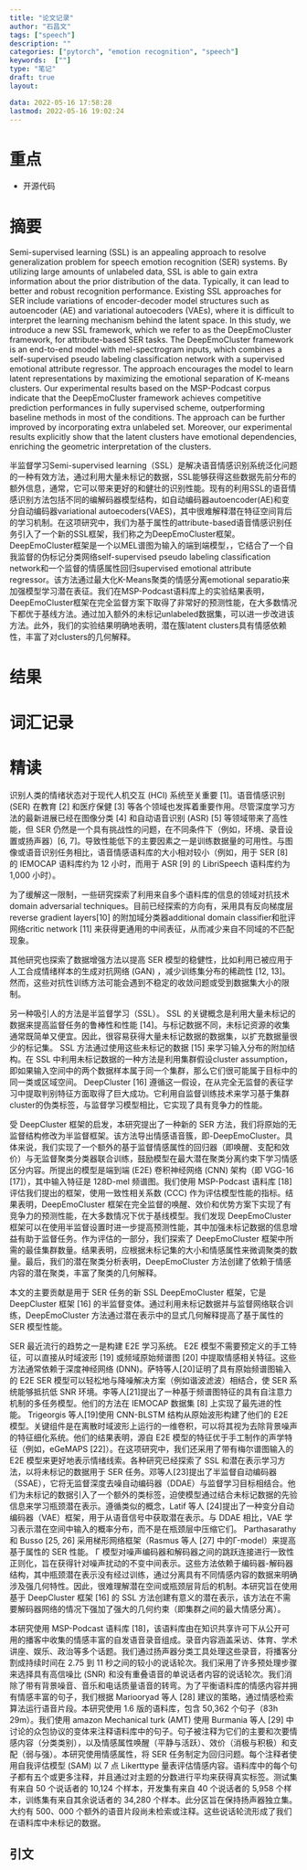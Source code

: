 ```yaml
---
title: "论文记录"
author: "石昌文"
tags: ["speech"]
description: ""
categories: ["pytorch", "emotion recognition", "speech"]
keywords:  [""]
type: "笔记"
draft: true
layout: 

data: 2022-05-16 17:58:28
lastmod: 2022-05-16 19:02:24
---
```


# 重点

- 开源代码

# 摘要

Semi-supervised learning (SSL) is an appealing approach to resolve generalization problem for speech emotion recognition (SER) systems. By utilizing large amounts of unlabeled data, SSL is able to gain extra information about the prior distribution of the data. Typically, it can lead to better and robust recognition performance. Existing SSL approaches for SER include variations of encoder-decoder model structures such as autoencoder (AE) and variational autoecoders (VAEs), where it is difficult to interpret the learning mechanism behind the latent space. In this study, we introduce a new SSL framework, which we refer to as the DeepEmoCluster framework, for attribute-based SER tasks. The DeepEmoCluster framework is an end-to-end model with mel-spectrogram inputs, which combines a self-supervised pseudo labeling classification network with a supervised emotional attribute regressor. The approach encourages the model to learn latent representations by maximizing the emotional separation of K-means clusters. Our experimental results based on the MSP-Podcast corpus indicate that the DeepEmoCluster framework achieves competitive prediction performances in fully supervised scheme, outperforming baseline methods in most of the conditions. The approach can be further improved by incorporating extra unlabeled set. Moreover, our experimental results explicitly show that the latent clusters have emotional dependencies, enriching the geometric interpretation of the clusters.

半监督学习Semi-supervised learning（SSL）是解决语音情感识别系统泛化问题的一种有效方法，通过利用大量未标记的数据，SSL能够获得这些数据先前分布的额外信息，通常，它可以带来更好的和健壮的识别性能。现有的利用SSL的语音情感识别方法包括不同的编解码器模型结构，如自动编码器autoencoder(AE)和变分自动编码器variational autoecoders(VAES)，其中很难解释潜在特征空间背后的学习机制。在这项研究中，我们为基于属性的attribute-based语音情感识别任务引入了一个新的SSL框架，我们称之为DeepEmoCluster框架。DeepEmoCluster框架是一个以MEL谱图为输入的端到端模型，，它结合了一个自我监督的伪标记分类网络self-supervised pseudo labeling classification network和一个监督的情感属性回归supervised emotional attribute regressor。该方法通过最大化K-Means聚类的情感分离emotional separatio来加强模型学习潜在表征。我们在MSP-Podcast语料库上的实验结果表明，DeepEmoCluster框架在完全监督方案下取得了非常好的预测性能，在大多数情况下都优于基线方法。通过加入额外的未标记unlabeled数据集，可以进一步改进该方法。此外，我们的实验结果明确地表明，潜在簇latent clusters具有情感依赖性，丰富了对clusters的几何解释。

# 结果

# 词汇记录

# 精读

识别人类的情绪状态对于现代人机交互 (HCI) 系统至关重要 [1]。语音情感识别 (SER) 在教育 [2] 和医疗保健 [3] 等各个领域也发挥着重要作用。尽管深度学习方法的最新进展已经在图像分类 [4] 和自动语音识别 (ASR) [5] 等领域带来了高性能，但 SER 仍然是一个具有挑战性的问题，在不同条件下（例如，环境、录音设置或扬声器）[6, 7]。导致性能低下的主要因素之一是训练数据量的可用性。与图像或语音识别任务相比，语音情感语料库的大小相对较小（例如，用于 SER [8] 的 IEMOCAP 语料库约为 12 小时，而用于 ASR [9] 的 LibriSpeech 语料库约为 1,000 小时）。

为了缓解这一限制，一些研究探索了利用来自多个语料库的信息的领域对抗技术domain adversarial techniques。目前已经探索的方向有，采用具有反向梯度层 reverse gradient layers[10] 的附加域分类器additional domain classifier和批评网络critic network [11] 来获得更通用的中间表征，从而减少来自不同域的不匹配现象。

其他研究也探索了数据增强方法以提高 SER 模型的稳健性，比如利用已被应用于人工合成情绪样本的生成对抗网络 (GAN) ，减少训练集分布的稀疏性 [12, 13]。然而，这些对抗性训练方法可能会遇到不稳定的收敛问题或受到数据集大小的限制。

另一种吸引人的方法是半监督学习（SSL）。 SSL 的关键概念是利用大量未标记的数据来提高监督任务的鲁棒性和性能 [14]。与标记数据不同，未标记资源的收集通常既简单又便宜。因此，很容易获得大量未标记数据的数据集，以扩充数据量很少的标记集。 SSL 方法通过使用这些未标记的数据 [15] 来学习输入分布的附加结构。在 SSL 中利用未标记数据的一种方法是利用集群假设cluster assumption，即如果输入空间中的两个数据样本属于同一个集群，那么它们很可能属于目标中的同一类或区域空间。 DeepCluster [16] 遵循这一假设，在从完全无监督的表征学习中提取判别特征方面取得了巨大成功。它利用自监督训练技术来学习基于集群cluster的伪类标签，与监督学习模型相比，它实现了具有竞争力的性能。

受 DeepCluster 框架的启发，本研究提出了一种新的 SER 方法，我们将原始的无监督结构修改为半监督框架。该方法导出情感语音簇，即-DeepEmoCluster。具体来说，我们实现了一个额外的基于监督情感属性的回归器（即唤醒、支配和效价）与无监督聚类分类器联合训练，鼓励模型在最大潜在聚类分离约束下学习情感区分内容。所提出的模型是端到端 (E2E) 卷积神经网络 (CNN) 架构（即 VGG-16 [17]），其中输入特征是 128D-mel 频谱图。我们使用 MSP-Podcast 语料库 [18] 评估我们提出的框架，使用一致性相关系数 (CCC) 作为评估模型性能的指标。结果表明，DeepEmoCluster 框架在完全监督的唤醒、效价和优势方案下实现了有竞争力的预测性能，在大多数情况下优于基线模型。我们发现 DeepEmoCluster 框架可以在使用半监督设置时进一步提高预测性能，其中加强未标记数据的信息增益有助于监督任务。作为评估的一部分，我们探索了 DeepEmoCluster 框架中所需的最佳集群数量。结果表明，应根据未标记集的大小和情感属性来微调聚类的数量。最后，我们的潜在聚类分析表明，DeepEmoCluster 方法创建了依赖于情感内容的潜在聚类，丰富了聚类的几何解释。

本文的主要贡献是用于 SER 任务的新 SSL DeepEmoCluster 框架，它是 DeepCluster 框架 [16] 的半监督变体。通过利用未标记数据并与监督网络联合训练，DeepEmoCluster 方法通过潜在表示中的显式几何解释提高了基于属性的 SER 模型性能。

SER 最近流行的趋势之一是构建 E2E 学习系统。 E2E 模型不需要预定义的手工特征，可以直接从时域波形 [19] 或频域原始频谱图 [20] 中提取情感相关特征。这些方法通常依赖于深度神经网络 (DNN)。萨特等人[20]证明了具有原始频谱图输入的 E2E SER 模型可以轻松地与降噪解决方案（例如谐波滤波）相结合，使 SER 系统能够抵抗低 SNR 环境。李等人[21]提出了一种基于频谱图特征的具有自注意力机制的多任务模型。他们的方法在 IEMOCAP 数据集 [8] 上实现了最先进的性能。 Trigeorgis 等人[19]使用 CNN-BLSTM 结构从原始波形构建了他们的 E2E 模型。关键组件是在离散时域波形上运行的一维卷积，可以将其视为去除背景噪声的特征细化系统。他们的结果表明，源自 E2E 模型的特征优于手工制作的声学特征（例如，eGeMAPS [22]）。在这项研究中，我们还采用了带有梅尔谱图输入的 E2E 模型来更好地表示情绪线索。各种研究已经探索了 SSL 和潜在表示学习方法，以将未标记的数据用于 SER 任务。邓等人[23]提出了半监督自动编码器（SSAE），它将无监督深度去噪自动编码器（DDAE）与监督学习目标相结合。他们为未标记的数据引入了一个额外的类标签，迫使模型通过结合未标记数据的先验信息来学习瓶颈潜在表示。遵循类似的概念，Latif 等人 [24]提出了一种变分自动编码器（VAE）框架，用于从语音信号中获取潜在表示。与 DDAE 相比，VAE 学习表示潜在空间中输入的概率分布，而不是在瓶颈层中压缩它们。 Parthasarathy 和 Busso [25, 26] 采用梯形网络框架（Rasmus 等人 [27] 中的Γ-model）来提高基于属性的 SER 性能。 Γ 模型对噪声编码器和解码器之间的跳跃连接进行一致性正则化，旨在获得针对噪声扰动的不变中间表示。这些方法依赖于编码器-解码器结构，其中瓶颈潜在表示没有经过训练，通过分离具有不同情感内容的数据来明确涉及强几何特性。因此，很难理解潜在空间或瓶颈层背后的机制。本研究旨在使用基于 DeepCluster 框架 [16] 的 SSL 方法创建有意义的潜在表示，该方法在不需要解码器网络的情况下强加了强大的几何约束（即集群之间的最大情感分离）。

本研究使用 MSP-Podcast 语料库 [18]，该语料库由在知识共享许可下从公开可用的播客中收集的情感丰富的自发语音录音组成。录音内容涵盖采访、体育、学术讲座、娱乐、政治等多个话题。我们通过扬声器分类工具处理这些录音，将播客分割成持续时间在 2.75 到 11 秒之间的较小的说话轮次。我们采用了许多预处理步骤来选择具有高信噪比 (SNR) 和没有重叠语音的单说话者内容的说话轮次。我们消除了带有背景噪音、音乐和电话质量语音的转弯。为了平衡语料库的情感内容并拥有情感丰富的句子，我们根据 Mariooryad 等人 [28] 建议的策略，通过情感检索算法运行语音片段。本研究使用 1.6 版的语料库，包含 50,362 个句子（83h 29m）。我们使用 amazon Mechanical turk (AMT) 使用 Burmania 等人 [29] 中讨论的众包协议的变体来注释语料库中的句子。句子被注释为它们的主要和次要情感内容（分类类别），以及情感属性唤醒（平静与活跃）、效价（消极与积极）和支配（弱与强）。本研究使用情感属性，将 SER 任务制定为回归问题。每个注释者使用自我评估模型 (SAM) 以 7 点 Likerttype 量表评估情感内容。语料库中的每个句子都有五个或更多注释，并且通过对主题的分数进行平均来获得真实标签。测试集有来自 50 个说话者的 10,124 个样本，开发集有来自 40 个说话者的 5,958 个样本，训练集有来自其余说话者的 34,280 个样本。此分区旨在保持扬声器独立集。大约有 500、000 个额外的语音片段尚未检索或注释。这些说话轮流形成了我们在语料库中未标记的数据。

## 引文

